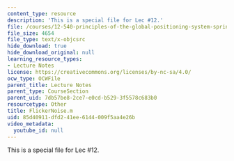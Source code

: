 ```yaml
---
content_type: resource
description: 'This is a special file for Lec #12.'
file: /courses/12-540-principles-of-the-global-positioning-system-spring-2012/85d40911dfd241ee6144009f5aa4e26b_FlickerNoise.m
file_size: 4654
file_type: text/x-objcsrc
hide_download: true
hide_download_original: null
learning_resource_types:
- Lecture Notes
license: https://creativecommons.org/licenses/by-nc-sa/4.0/
ocw_type: OCWFile
parent_title: Lecture Notes
parent_type: CourseSection
parent_uid: 7db57be8-2ce7-e0cd-b529-3f5578c683b0
resourcetype: Other
title: FlickerNoise.m
uid: 85d40911-dfd2-41ee-6144-009f5aa4e26b
video_metadata:
  youtube_id: null
---
```

This is a special file for Lec #12.